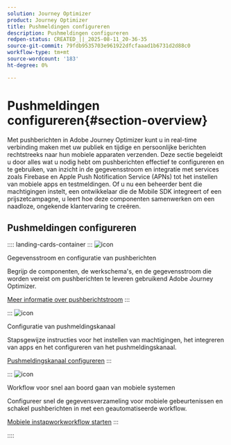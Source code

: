 ```yaml
---
solution: Journey Optimizer
product: Journey Optimizer
title: Pushmeldingen configureren
description: Pushmeldingen configureren
redpen-status: CREATED_||_2025-08-11_20-36-35
source-git-commit: 79fdb9535703e961922dfcfaaad1b6731d2d88c0
workflow-type: tm+mt
source-wordcount: '183'
ht-degree: 0%

---
```



# Pushmeldingen configureren{#section-overview}

Met pushberichten in Adobe Journey Optimizer kunt u in real-time verbinding maken met uw publiek en tijdige en persoonlijke berichten rechtstreeks naar hun mobiele apparaten verzenden. Deze sectie begeleidt u door alles wat u nodig hebt om pushberichten effectief te configureren en te gebruiken, van inzicht in de gegevensstroom en integratie met services zoals Firebase en Apple Push Notification Service (APNs) tot het instellen van mobiele apps en testmeldingen. Of u nu een beheerder bent die machtigingen instelt, een ontwikkelaar die de Mobile SDK integreert of een prijszetcampagne, u leert hoe deze componenten samenwerken om een naadloze, ongekende klantervaring te creëren.

## Pushmeldingen configureren

:::: landing-cards-container
:::
![icon](https://cdn.experienceleague.adobe.com/icons/puzzle-piece.svg?lang=nl-NL)

Gegevensstroom en configuratie van pushberichten

Begrijp de componenten, de werkschema&#39;s, en de gegevensstroom die worden vereist om pushberichten te leveren gebruikend Adobe Journey Optimizer.

[Meer informatie over pushberichtstroom](../using/push/push-gs.md)
:::

:::
![icon](https://cdn.experienceleague.adobe.com/icons/gear.svg?lang=nl-NL)

Configuratie van pushmeldingskanaal

Stapsgewijze instructies voor het instellen van machtigingen, het integreren van apps en het configureren van het pushmeldingskanaal.

[Pushmeldingskanaal configureren](../using/push/push-configuration.md)
:::

:::
![icon](https://cdn.experienceleague.adobe.com/icons/circle-play.svg?lang=nl-NL)

Workflow voor snel aan boord gaan van mobiele systemen

Configureer snel de gegevensverzameling voor mobiele gebeurtenissen en schakel pushberichten in met een geautomatiseerde workflow.

[Mobiele instapworkworkflow starten](../using/push/mobile-onboarding-wf.md)
:::

::::
